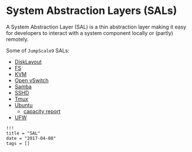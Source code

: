 # System Abstraction Layers (SALs)

A System Abstraction Layer (SAL) is a thin abstraction layer making it easy for developers to interact with a system component locally or (partly) remotely.

Some of `JumpScale9` SALs:

- [DiskLayout](Disklayout.md)
- [FS](FS.md)
- [KVM](KVM.md)
- [Open vSwitch](OpenVSwitch.md)
- [Samba](Samba.md)
- [SSHD](SSHD.md)
- [Tmux](Tmux.md)
- [Ubuntu](Ubuntu.md)
  - [capacity report](capacityreport_from_ubuntu.md)
- [UFW](UFW.md)


```
!!!
title = "SAL"
date = "2017-04-08"
tags = []
```
